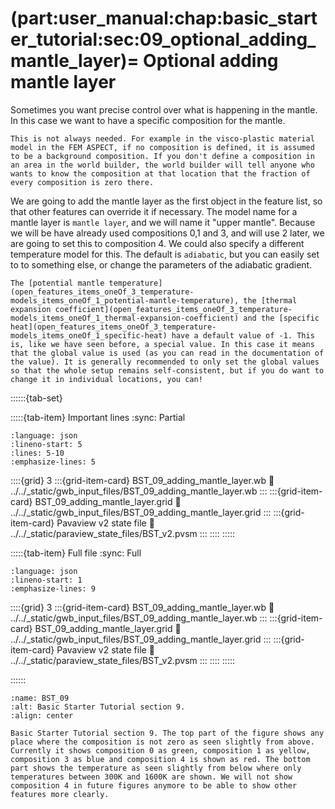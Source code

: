 (part:user_manual:chap:basic_starter_tutorial:sec:09_optional_adding_mantle_layer)=
Optional adding mantle layer
============================

Sometimes you want precise control over what is happening in the mantle. In this case we want to have a specific composition for the mantle. 

```{note}
This is not always needed. For example in the visco-plastic material model in the FEM ASPECT, if no composition is defined, it is assumed to be a background composition. If you don't define a composition in an area in the world builder, the world builder will tell anyone who wants to know the composition at that location that the fraction of every composition is zero there.
```

We are going to add the mantle layer as the first object in the feature list, so that other features can override it if necessary. The model name for a mantle layer is `mantle layer`, and we will name it "upper mantle". Because we will be have already used compositions 0,1 and 3, and will use 2 later, we are going to set this to composition 4. We could also specify a different temperature model for this. The default is `adiabatic`, but you can easily set to to something else, or change the parameters of the adiabatic gradient.

```{note}
The [potential mantle temperature](open_features_items_oneOf_3_temperature-models_items_oneOf_1_potential-mantle-temperature), the [thermal expansion coefficient](open_features_items_oneOf_3_temperature-models_items_oneOf_1_thermal-expansion-coefficient) and the [specific heat](open_features_items_oneOf_3_temperature-models_items_oneOf_1_specific-heat) have a default value of -1. This is, like we have seen before, a special value. In this case it means that the global value is used (as you can read in the documentation of the value). It is generally recommended to only set the global values so that the whole setup remains self-consistent, but if you do want to change it in individual locations, you can!
```

::::::{tab-set}

:::::{tab-item} Important lines
:sync: Partial

```{literalinclude} ../../_static/gwb_input_files/BST_09_adding_mantle_layer.wb
:language: json
:lineno-start: 5
:lines: 5-10
:emphasize-lines: 5
```
::::{grid} 3
:::{grid-item-card} BST_09_adding_mantle_layer.wb
:link: ../../_static/gwb_input_files/BST_09_adding_mantle_layer.wb
:::
:::{grid-item-card} BST_09_adding_mantle_layer.grid
:link: ../../_static/gwb_input_files/BST_09_adding_mantle_layer.grid
:::
:::{grid-item-card} Pavaview v2 state file 
:link: ../../_static/paraview_state_files/BST_v2.pvsm
:::
::::
:::::

:::::{tab-item} Full file
:sync: Full


```{literalinclude} ../../_static/gwb_input_files/BST_09_adding_mantle_layer.wb
:language: json
:lineno-start: 1
:emphasize-lines: 9
```

::::{grid} 3
:::{grid-item-card} BST_09_adding_mantle_layer.wb
:link: ../../_static/gwb_input_files/BST_09_adding_mantle_layer.wb
:::
:::{grid-item-card} BST_09_adding_mantle_layer.grid
:link: ../../_static/gwb_input_files/BST_09_adding_mantle_layer.grid
:::
:::{grid-item-card} Pavaview v2 state file 
:link: ../../_static/paraview_state_files/BST_v2.pvsm
:::
::::
:::::

::::::

```{figure} ../../../../doc/sphinx/_static/images/user_manual/basic_starter_tutorial/BST_09.png
:name: BST_09
:alt: Basic Starter Tutorial section 9. 
:align: center

Basic Starter Tutorial section 9. The top part of the figure shows any place where the composition is not zero as seen slightly from above. Currently it shows composition 0 as green, composition 1 as yellow, composition 3 as blue and composition 4 is shown as red. The bottom part shows the temperature as seen slightly from below where only temperatures between 300K and 1600K are shown. We will not show composition 4 in future figures anymore to be able to show other features more clearly.
```